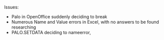 Issues:

* Palo in OpenOffice suddenly deciding to break
* Numerous Name and Value errors in Excel, with no answers to be found researching
* PALO.SETDATA deciding to nameerror, 